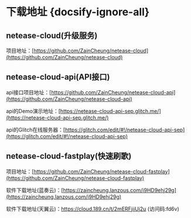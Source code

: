 # 下载地址 {docsify-ignore-all}



## netease-cloud(升级服务)

项目地址：[https://github.com/ZainCheung/netease-cloud](https://github.com/ZainCheung/netease-cloud)



## netease-cloud-api(API接口)

api接口项目地址：[https://github.com/ZainCheung/netease-cloud-api](https://github.com/ZainCheung/netease-cloud-api)

api的Demo演示地址：[https://netease-cloud-api-sep.glitch.me/](https://netease-cloud-api-sep.glitch.me/)

api的Glitch在线服务器：[https://glitch.com/edit/#!/netease-cloud-api-sep](https://glitch.com/edit/#!/netease-cloud-api-sep)



## netease-cloud-fastplay(快速刷歌)

项目地址：[https://github.com/ZainCheung/netease-cloud-fastplay](https://github.com/ZainCheung/netease-cloud-fastplay)

软件下载地址(蓝奏云)：[https://zaincheung.lanzous.com/i9HD9ehj29g](https://zaincheung.lanzous.com/i9HD9ehj29g)

软件下载地址(天翼云)：https://cloud.189.cn/t/2mERFjiiUj2u (访问码:fd6v)

